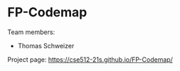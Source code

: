 
# FP-Codemap
Team members:  
* Thomas Schweizer

Project page: https://cse512-21s.github.io/FP-Codemap/  
